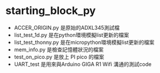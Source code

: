 # starting_block_py
 
- ACCER_ORIGIN.py 是原始的ADXL345測試檔
- list_test_1d.py 是在python環境模擬list更新的檔案
- list_test_thonny.py 是在micropython環境模擬list更新的檔案
- mem_info.py 是檢查記憶體狀況的檔案
- test_on_pico.py 是放上 PI pico 的檔案 
- UART_test 是用來與Arduino GIGA R1 Wifi 溝通的測試code

